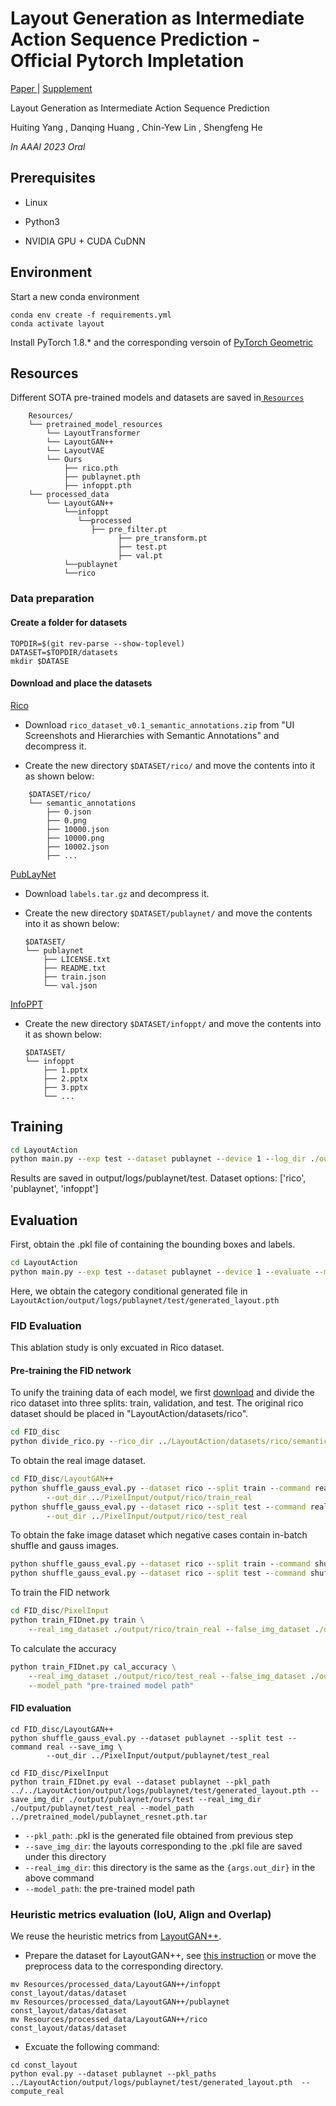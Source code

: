 # Layout Generation as Intermediate Action Sequence Prediction - Official Pytorch Impletation

[Paper ]() | [Supplement]()

Layout Generation as Intermediate Action Sequence Prediction 

Huiting Yang  , Danqing Huang  , Chin-Yew Lin  , Shengfeng He 

*In AAAI 2023 Oral*



## Prerequisites

- Linux

- Python3

- NVIDIA GPU + CUDA CuDNN

  

## Environment

Start a new conda environment

```
conda env create -f requirements.yml
conda activate layout
```

Install PyTorch 1.8.* and the corresponding versoin of [PyTorch Geometric](https://pytorch-geometric.readthedocs.io/en/latest/notes/installation.html)

## Resources

Different SOTA pre-trained models and datasets are saved in[ `Resources` ](https://drive.google.com/drive/folders/1KU9q83gzKD2HGoBduN2CWC0LHUmDcFy0?usp=drive_link)

```dircolors
    Resources/
    └── pretrained_model_resources
        └── LayoutTransformer
        └── LayoutGAN++
        └── LayoutVAE
        └── Ours
            ├── rico.pth
            ├── publaynet.pth
            ├── infoppt.pth
    └── processed_data
        └── LayoutGAN++
            └──infoppt
               └──processed
                  ├── pre_filter.pt
            			├── pre_transform.pt
            			├── test.pt
            			├── val.pt
            └──publaynet
            └──rico 
```

### Data preparation

#### Create a folder for datasets

```
TOPDIR=$(git rev-parse --show-toplevel)
DATASET=$TOPDIR/datasets
mkdir $DATASE
```

#### Download and place the datasets

[Rico](https://interactionmining.org/rico)

- Download `rico_dataset_v0.1_semantic_annotations.zip` from "UI Screenshots and Hierarchies with Semantic Annotations" and decompress it.

- Create the new directory `$DATASET/rico/` and move the contents into it as shown below:

```dircolors
    $DATASET/rico/
    └── semantic_annotations
        ├── 0.json
        ├── 0.png
        ├── 10000.json
        ├── 10000.png
        ├── 10002.json
        ├── ...
```

[PubLayNet](https://developer.ibm.com/exchanges/data/all/publaynet/)

- Download `labels.tar.gz` and decompress it.

- Create the new directory `$DATASET/publaynet/` and move the contents into it as shown below:

  ```dircolors
  $DATASET/
  └── publaynet
      ├── LICENSE.txt
      ├── README.txt
      ├── train.json
      └── val.json
  ```

[InfoPPT]()

- Create the new directory `$DATASET/infoppt/` and move the contents into it as shown below:

  ```dircolors
  $DATASET/
  └── infoppt
      ├── 1.pptx
      ├── 2.pptx
      ├── 3.pptx
      └── ...
  ```

## Training

```cmd
cd LayoutAction
python main.py --exp test --dataset publaynet --device 1 --log_dir ./output/logs
```

Results are saved in output/logs/publaynet/test. Dataset options: ['rico', 'publaynet', 'infoppt']



## Evaluation

First, obtain the .pkl file of containing the bounding boxes and labels.

```cmd
cd LayoutAction
python main.py --exp test --dataset publaynet --device 1 --evaluate --model_path ./pretrained_model/publaynet.pth --eval_command category_generate --save_pkl
```

Here, we obtain the category conditional generated file in `LayoutAction/output/logs/publaynet/test/generated_layout.pth`

### FID Evaluation

This ablation study is only excuated in Rico dataset.

#### Pre-training the FID network

To unify the training data of each model, we first [download](https://www.kaggle.com/datasets/onurgunes1993/rico-dataset) and divide the rico dataset into three splits: train, validation, and test. The original rico dataset should be placed in "LayoutAction/datasets/rico".

```cmd
cd FID_disc
python divide_rico.py --rico_dir ../LayoutAction/datasets/rico/semantic_annotations/ --out_dir ./data/rico
```

To obtain the real image dataset.

```cmd
cd FID_disc/LayoutGAN++
python shuffle_gauss_eval.py --dataset rico --split train --command real --save_img \
        --out_dir ../PixelInput/output/rico/train_real
python shuffle_gauss_eval.py --dataset rico --split test --command real --save_img \
        --out_dir ../PixelInput/output/rico/test_real
```

To obtain the fake image dataset which negative cases contain in-batch shuffle and gauss images.

```cmd
python shuffle_gauss_eval.py --dataset rico --split train --command shuffle_gauss --save_img  \ --out_dir ../PixelInput/output/rico/train_fake
python shuffle_gauss_eval.py --dataset rico --split test --command shuffle_gauss --save_img \ --out_dir ../PixelInput/output/rico/test_fake
```

To train the FID network

```cmd
cd FID_disc/PixelInput
python train_FIDnet.py train \
    --real_img_dataset ./output/rico/train_real --false_img_dataset ./output/rico/train_fake
```

To calculate the  accuracy

```cmd
python train_FIDnet.py cal_accuracy \
    --real_img_dataset ./output/rico/test_real --false_img_dataset ./output/rico/test_fake \
    --model_path "pre-trained model path" 
```

#### FID evaluation

```
cd FID_disc/LayoutGAN++
python shuffle_gauss_eval.py --dataset publaynet --split test --command real --save_img \
        --out_dir ../PixelInput/output/publaynet/test_real

cd FID_disc/PixelInput
python train_FIDnet.py eval --dataset publaynet --pkl_path ../../LayoutAction/output/logs/publaynet/test/generated_layout.pth --save_img_dir ./output/publaynet/ours/test --real_img_dir ./output/publaynet/test_real --model_path ../pretrained_model/publaynet_resnet.pth.tar
```

- `--pkl_path`: .pkl is the generated file obtained from previous step
- `--save_img_dir`: the layouts corresponding to the .pkl file are saved under this directory
- `--real_img_dir`: this directory is the same as the `{args.out_dir}` in the above command
- `--model_path`: the pre-trained model path 

### Heuristic metrics evaluation (IoU, Align and Overlap)

We reuse the heuristic metrics from [LayoutGAN++](https://github.com/ktrk115/const_layout). 

- Prepare the dataset for LayoutGAN++, see [this instruction](https://github.com/ktrk115/const_layout/tree/master/data) or move the preprocess data to the corresponding directory.

```
mv Resources/processed_data/LayoutGAN++/infoppt const_layout/datas/dataset
mv Resources/processed_data/LayoutGAN++/publaynet const_layout/datas/dataset
mv Resources/processed_data/LayoutGAN++/rico const_layout/datas/dataset
```

- Excuate the following command:

```
cd const_layout
python eval.py --dataset publaynet --pkl_paths ../LayoutAction/output/logs/publaynet/test/generated_layout.pth  --compute_real
```

## 